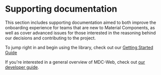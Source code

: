 <!--docs:
title: "Documentation"
layout: landing
section: docs
path: /docs/
-->

# Supporting documentation

This section includes supporting documentation aimed to both improve the onboarding experience for teams that are new to Material Components, as well as cover advanced issues for those interested in the reasoning behind our decisions and contributing to the project.

To jump right in and begin using the library, check out our [Getting Started Guide](./getting-started.md)

If you're interested in a general overview of MDC-Web, check out [our developer guide](./developer.md).

